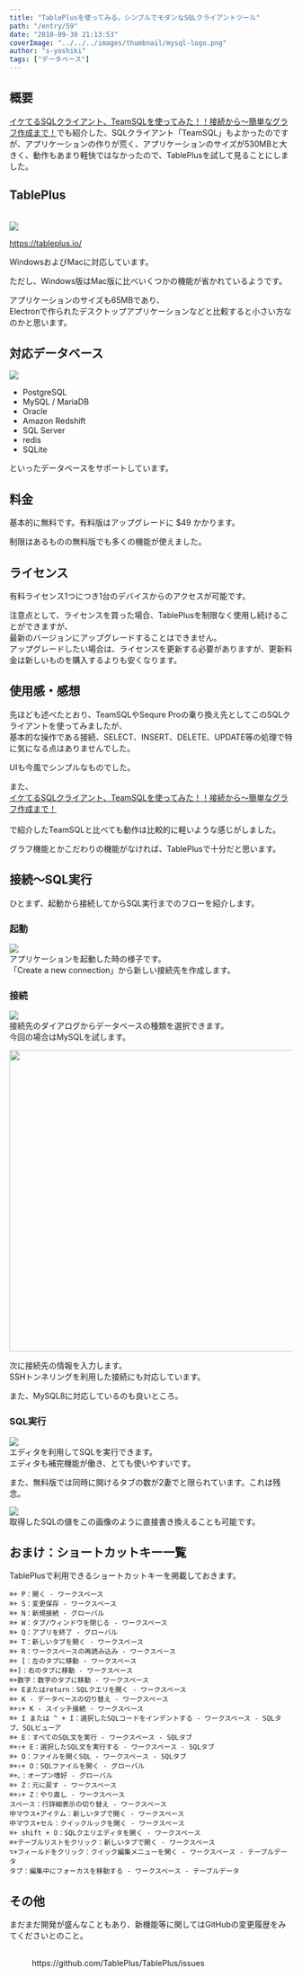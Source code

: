 ```yaml
---
title: "TablePlusを使ってみる。シンプルでモダンなSQLクライアントツール"
path: "/entry/59"
date: "2018-09-30 21:13:53"
coverImage: "../../../images/thumbnail/mysql-logo.png"
author: "s-yoshiki"
tags: ["データベース"]
---
```


## 概要

<a href="https://tech-blog.s-yoshiki.com/2018/09/642/">イケてるSQLクライアント、TeamSQLを使ってみた！！接続から〜簡単なグラフ作成まで！</a>でも紹介した、SQLクライアント「TeamSQL」もよかったのですが、アプリケーションの作りが荒く、アプリケーションのサイズが530MBと大きく、動作もあまり軽快ではなかったので、TablePlusを試して見ることにしました。

## TablePlus

<a href="https://tableplus.io/"><br /><img src="https://pbs.twimg.com/media/DoVnfd0UwAIPnnf.jpg" /><br /></a>

https://tableplus.io/

WindowsおよびMacに対応しています。

ただし、Windows版はMac版に比べいくつかの機能が省かれているようです。

アプリケーションのサイズも65MBであり、<br />Electronで作られたデスクトップアプリケーションなどと比較すると小さい方なのかと思います。

## 対応データベース

<img src="https://pbs.twimg.com/media/DoVnfdwU8AA4wAU.jpg" />

<ul>
<li>PostgreSQL</li>
<li>MySQL / MariaDB</li>
<li>Oracle</li>
<li>Amazon Redshift</li>
<li>SQL Server</li>
<li>redis</li>
<li>SQLite</li>
</ul>
といったデータベースをサポートしています。

## 料金

基本的に無料です。有料版はアップグレードに $49 かかります。

制限はあるものの無料版でも多くの機能が使えました。

## ライセンス

有料ライセンス1つにつき1台のデバイスからのアクセスが可能です。

注意点として、ライセンスを買った場合、TablePlusを制限なく使用し続けることができますが、<br />最新のバージョンにアップグレードすることはできません。<br />アップグレードしたい場合は、ライセンスを更新する必要がありますが、更新料金は新しいものを購入するよりも安くなります。

## 使用感・感想

先ほども述べたとおり、TeamSQLやSequre Proの乗り換え先としてこのSQLクライアントを使ってみましたが、<br />基本的な操作である接続、SELECT、INSERT、DELETE、UPDATE等の処理で特に気になる点はありませんでした。

UIも今風でシンプルなものでした。

また、<a href="https://tech-blog.s-yoshiki.com/2018/09/642/"><br />イケてるSQLクライアント、TeamSQLを使ってみた！！接続から〜簡単なグラフ作成まで！<br /></a><br />で紹介したTeamSQLと比べても動作は比較的に軽いような感じがしました。

グラフ機能とかこだわりの機能がなければ、TablePlusで十分だと思います。

## 接続〜SQL実行

ひとまず、起動から接続してからSQL実行までのフローを紹介します。

### 起動

<img src="https://pbs.twimg.com/media/DoVnfeHUgAEUFWw.jpg" /><br />アプリケーションを起動した時の様子です。<br />「Create a new connection」から新しい接続先を作成します。

### 接続

<img src="https://pbs.twimg.com/media/DoVsHNLV4AAasba.jpg" /><br />接続先のダイアログからデータベースの種類を選択できます。<br />今回の場合はMySQLを試します。

<img class="" src="https://pbs.twimg.com/media/DoVsIYTV4AIaQBP.png" width="617" height="537" />

次に接続先の情報を入力します。<br />SSHトンネリングを利用した接続にも対応しています。

また、MySQL8に対応しているのも良いところ。

### SQL実行

<img src="https://pbs.twimg.com/media/DoVw9yPUgAEa1qk.jpg" /><br />エディタを利用してSQLを実行できます。<br />エディタも補完機能が働き、とても使いやすいです。

また、無料版では同時に開けるタブの数が2妻でと限られています。これは残念。

<img src="https://pbs.twimg.com/media/DoVwcaoU4AA1a5T.jpg" /><br />取得したSQLの値をこの画像のように直接書き換えることも可能です。

## おまけ：ショートカットキー一覧

TablePlusで利用できるショートカットキーを掲載しておきます。

```
⌘+ P：開く - ワークスペース
⌘+ S：変更保存 - ワークスペース
⌘+ N：新規接続 - グローバル
⌘+ W：タブ/ウィンドウを閉じる - ワークスペース
⌘+ Q：アプリを終了 - グローバル
⌘+ T：新しいタブを開く - ワークスペース
⌘+ R：ワークスペースの再読み込み - ワークスペース
⌘+ [：左のタブに移動 - ワークスペース
⌘+]：右のタブに移動 - ワークスペース
⌘+数字：数字のタブに移動 - ワークスペース
⌘+ Eまたはreturn：SQLクエリを開く - ワークスペース
⌘+ K - データベースの切り替え - ワークスペース
⌘+⇧+ K - スイッチ接続 - ワークスペース
⌘+ I または ^ + I：選択したSQLコードをインデントする - ワークスペース - SQLタブ、SQLビューア
⌘+ E：すべてのSQL文を実行 - ワークスペース - SQLタブ
⌘+⇧+ E：選択したSQL文を実行する - ワークスペース - SQLタブ
⌘+ O：ファイルを開くSQL - ワークスペース - SQLタブ
⌘+⇧+ O：SQLファイルを開く - グローバル
⌘+、：オープン嗜好 - グローバル
⌘+ Z：元に戻す - ワークスペース
⌘+⇧+ Z：やり直し - ワークスペース
スペース：行詳細表示の切り替え - ワークスペース
中マウス+アイテム：新しいタブで開く - ワークスペース
中マウス+セル：クイックルックを開く - ワークスペース
⌘+ shift + O：SQLクエリエディタを開く - ワークスペース
⌘+テーブルリストをクリック：新しいタブで開く - ワークスペース
⌥+フィールドをクリック：クイック編集メニューを開く - ワークスペース - テーブルデータ
タブ：編集中にフォーカスを移動する - ワークスペース - テーブルデータ
```

## その他

まだまだ開発が盛んなこともあり、新機能等に関してはGitHubの変更履歴をみてくださいとのこと。<br /><br />

<!-- wp:embed {"url":"https://github.com/TablePlus/TablePlus/issues"} -->
<figure class="wp-block-embed"><div class="wp-block-embed__wrapper">
https://github.com/TablePlus/TablePlus/issues
</div></figure>
<!-- /wp:embed -->
